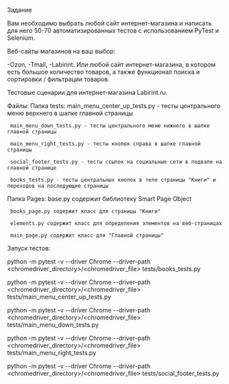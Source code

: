 Задание

Вам необходимо выбрать любой сайт интернет-магазина и написать для него 50-70 автоматизированных тестов с использованием PyTest и Selenium.

Веб-сайты магазинов на ваш выбор:

-Ozon,
-Tmall,
-Labirint.
Или любой сайт интернет-магазина, в котором есть большое количество товаров, а также функционал поиска и сортировки / фильтрации товаров.

Тестовые сценарии для интернет-магазина Labirint.ru.

Файлы:
Папка tests:
     main_menu_center_up_tests.py - тесты центрального меню верхнего в шапке главной страницы
     
     main_menu_down_tests.py - тесты центрального меню нижнего в шапке главной страницы
     
     main_menu_right_tests.py - тесты кнопок справа в шапке главной страницы
     
     social_footer_tests.py - тесты ссылок на социальные сети в подвале на главной странице
     
     books_tests.py - тесты центральных кнопок в теле страницы "Книги" и переходов на последующие страницы

Папка Pages:
     base.py содержит библиотеку Smart Page Object
     
     books_page.py содержит класс для страницы "Книги"
     
     elements.py содержит класс для определения элементов на веб-страницах
     
     main_page.py содержит класс для "Главной страницы"


Запуск тестов:

python -m pytest -v --driver Chrome --driver-path <chromedriver_directory>/<chromedriver_file> tests/books_tests.py

python -m pytest -v --driver Chrome --driver-path <chromedriver_directory>/<chromedriver_file> tests/main_menu_center_up_tests.py

python -m pytest -v --driver Chrome --driver-path <chromedriver_directory>/<chromedriver_file> tests/main_menu_down_tests.py

python -m pytest -v --driver Chrome --driver-path <chromedriver_directory>/<chromedriver_file> tests/main_menu_right_tests.py

python -m pytest -v --driver Chrome --driver-path <chromedriver_directory>/<chromedriver_file> tests/social_footer_tests.py
